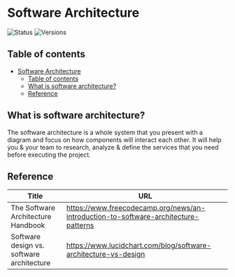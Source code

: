 # Software Architecture

![Status](https://badgen.net/badge/status/in%20progress/orange) ![Versions](https://badgen.net/badge/version/v0.0.1/cyan)

## Table of contents

- [Software Architecture](#software-architecture)
  - [Table of contents](#table-of-contents)
  - [What is software architecture?](#what-is-software-architecture)
  - [Reference](#reference)

## What is software architecture?

The software architecture is a whole system that you present with a diagram and focus on how components will interact each other. It will help you & your team to research, analyze & define the services that you need before executing the project.

## Reference

Title | URL
---|---
The Software Architecture Handbook | <https://www.freecodecamp.org/news/an-introduction-to-software-architecture-patterns>
Software design vs. software architecture | <https://www.lucidchart.com/blog/software-architecture-vs-design>
